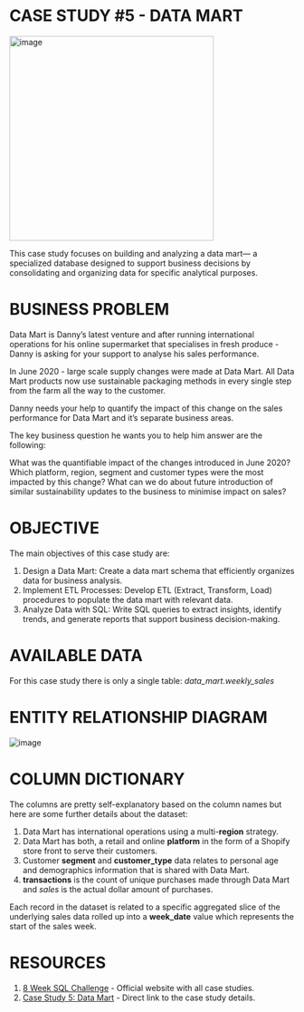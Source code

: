 # CASE STUDY #5 - DATA MART

<img width="361" alt="image" src="[https://github.com/user-attachments/assets/69b79fc3-a390-48c2-87c3-76fcb8b67dc5](https://8weeksqlchallenge.com/images/case-study-designs/1.png)">

This case study focuses on building and analyzing a data mart— a specialized database designed to support business decisions by consolidating and organizing data for specific analytical purposes.

# BUSINESS PROBLEM

Data Mart is Danny’s latest venture and after running international operations for his online supermarket that specialises in fresh produce - Danny is asking for your support to analyse his sales performance.

In June 2020 - large scale supply changes were made at Data Mart. All Data Mart products now use sustainable packaging methods in every single step from the farm all the way to the customer.

Danny needs your help to quantify the impact of this change on the sales performance for Data Mart and it’s separate business areas.

The key business question he wants you to help him answer are the following:

What was the quantifiable impact of the changes introduced in June 2020?
Which platform, region, segment and customer types were the most impacted by this change?
What can we do about future introduction of similar sustainability updates to the business to minimise impact on sales?

# OBJECTIVE

The main objectives of this case study are:
1. Design a Data Mart: Create a data mart schema that efficiently organizes data for business analysis.
2. Implement ETL Processes: Develop ETL (Extract, Transform, Load) procedures to populate the data mart with relevant data.
3. Analyze Data with SQL: Write SQL queries to extract insights, identify trends, and generate reports that support business decision-making.
   
# AVAILABLE DATA

For this case study there is only a single table: *data_mart.weekly_sales*

# ENTITY RELATIONSHIP DIAGRAM

![image](https://github.com/user-attachments/assets/b33b0759-e9cd-4e3d-a3ef-e4c361cdd6aa)


# COLUMN DICTIONARY

The columns are pretty self-explanatory based on the column names but here are some further details about the dataset:

1. Data Mart has international operations using a multi-**region** strategy.
2. Data Mart has both, a retail and online **platform** in the form of a Shopify store front to serve their customers.
3. Customer **segment** and **customer_type** data relates to personal age and demographics information that is shared with Data Mart.
4. **transactions** is the count of unique purchases made through Data Mart and *sales* is the actual dollar amount of purchases.

Each record in the dataset is related to a specific aggregated slice of the underlying sales data rolled up into a **week_date** value which represents the start of the sales week.

# RESOURCES

1. [8 Week SQL Challenge](https://8weeksqlchallenge.com/) - Official website with all case studies.
2. [Case Study 5: Data Mart](https://8weeksqlchallenge.com/case-study-5/) - Direct link to the case study details.
